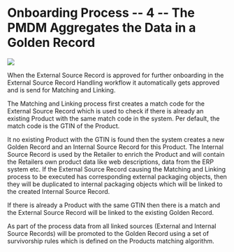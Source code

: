 Onboarding Process -- 4 -- The PMDM Aggregates the Data in a Golden Record
==========================================================================

![](../../../Resources/Images/Solution%20Enablement/PMDM/PMDM%20For%20Retail/SourceRecorded.png)

When the External Source Record is approved for further onboarding in
the External Source Record Handling workflow it automatically gets
approved and is send for Matching and Linking.

The Matching and Linking process first creates a match code for the
External Source Record which is used to check if there is already an
existing Product with the same match code in the system. Per default,
the match code is the GTIN of the Product.

It no existing Product with the GTIN is found then the system creates a
new Golden Record and an Internal Source Record for this Product. The
Internal Source Record is used by the Retailer to enrich the Product and
will contain the Retailers own product data like web descriptions, data
from the ERP system etc. If the External Source Record causing the
Matching and Linking process to be executed has corresponding external
packaging objects, then they will be duplicated to internal packaging
objects which will be linked to the created Internal Source Record.

If there is already a Product with the same GTIN then there is a match
and the External Source Record will be linked to the existing Golden
Record.

As part of the process data from all linked sources (External and
Internal Source Records) will be promoted to the Golden Record using a
set of survivorship rules which is defined on the Products matching
algorithm.
